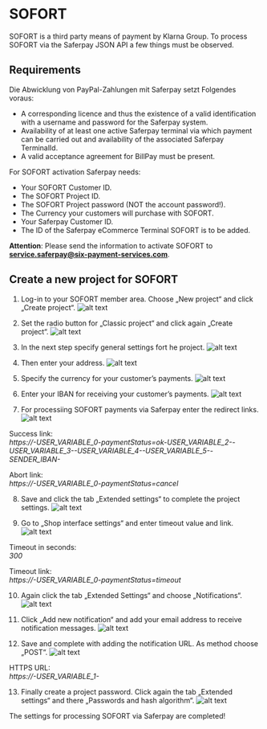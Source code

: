 # SOFORT

SOFORT is a third party means of payment by Klarna Group. To process SOFORT via the Saferpay JSON API a few things must be observed.

## <a name="sf-requirement"></a> Requirements

Die Abwicklung von PayPal-Zahlungen mit Saferpay setzt Folgendes voraus:

*	A corresponding licence and thus the existence of a valid identification with a username and password for the Saferpay system.
*	Availability of at least one active Saferpay terminal via which payment can be carried out and availability of the associated Saferpay TerminalId.
*	A valid acceptance agreement for BillPay must be present.

 For SOFORT activation Saferpay needs:
 
*	Your SOFORT Customer ID.
*	The SOFORT Project ID.
*	The SOFORT Project password (NOT the account password!).
*	The Currency your customers will purchase with SOFORT.
*	Your Saferpay Customer ID.
*	The ID of the Saferpay eCommerce Terminal SOFORT is to be added.

**Attention**: Please send the information to activate SOFORT to **service.saferpay@six-payment-services.com**.

## <a name="sf-newproject"></a> Create a new project for SOFORT

1. Log-in to your SOFORT member area. Choose „New project“ and click „Create project“.
![alt text](https://raw.githubusercontent.com/saferpay/sndbx/master/images/sofort_create_project.png "Create project")

2. Set the radio button for „Classic project“ and click again „Create project“.
![alt text](https://raw.githubusercontent.com/saferpay/sndbx/master/images/sofort_classic_project.png "Classic project")

3. In the next step specify general settings fort he project.
![alt text](https://raw.githubusercontent.com/saferpay/sndbx/master/images/sofort_general.png "General settings")

4. Then enter your address.
![alt text](https://raw.githubusercontent.com/saferpay/sndbx/master/images/sofort_address.png "Address")

5. Specify the currency for your customer’s payments.
![alt text](https://raw.githubusercontent.com/saferpay/sndbx/master/images/sofort_currency.png "Currency")

6. Enter your IBAN for receiving your customer’s payments.
![alt text](https://raw.githubusercontent.com/saferpay/sndbx/master/images/sofort_iban.png "Bank account")

7. For processiing SOFORT payments via Saferpay enter the redirect links.
![alt text](https://raw.githubusercontent.com/saferpay/sndbx/master/images/sofort_interface.png "Interface")

<i class="glyphicon glyphicon-hand-right"></i> Success link:  
*https://-USER_VARIABLE_0-paymentStatus=ok-USER_VARIABLE_2--USER_VARIABLE_3--USER_VARIABLE_4--USER_VARIABLE_5--SENDER_IBAN-*

<i class="glyphicon glyphicon-hand-right"></i> Abort link:  
*https://-USER_VARIABLE_0-paymentStatus=cancel*

8. Save and click the tab „Extended settings“ to complete the project settings.
![alt text](https://raw.githubusercontent.com/saferpay/sndbx/master/images/sofort_extended.png "Extended settings")

9. Go to „Shop interface settings“ and enter timeout value and link.
![alt text](https://raw.githubusercontent.com/saferpay/sndbx/master/images/sofort_timeout.png "Timeout")

<i class="glyphicon glyphicon-hand-right"></i> Timeout in seconds:  
*300*

<i class="glyphicon glyphicon-hand-right"></i> Timeout link:  
*https://-USER_VARIABLE_0-paymentStatus=timeout*

10. Again click the tab „Extended Settings“ and choose „Notifications“.  
![alt text](https://raw.githubusercontent.com/saferpay/sndbx/master/images/sofort_notification.png "Notifications")

11. Click „Add new notification“ and add your email address to receive notification messages.
![alt text](https://raw.githubusercontent.com/saferpay/sndbx/master/images/sofort_email.png "Email notification")

12. Save and complete with adding the notification URL. As method choose „POST“.
![alt text](https://raw.githubusercontent.com/saferpay/sndbx/master/images/sofort_noturl.png "Notification URL")

<i class="glyphicon glyphicon-hand-right"></i> HTTPS URL:  
*https://-USER_VARIABLE_1-*

13. Finally create a project password. Click again the tab „Extended settings“ and there „Passwords and hash algorithm“.
![alt text](https://raw.githubusercontent.com/saferpay/sndbx/master/images/sofort_password.png "Project password")  

The settings for processing SOFORT via Saferpay are completed!
